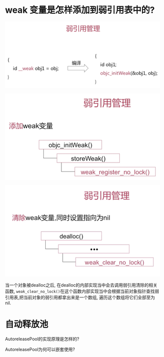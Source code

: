 # weak 变量是怎样添加到弱引用表中的? 


![05-03-01](images/05-03-01.png)


![05-03-02](images/05-03-02.png)



![05-03-03](images/05-03-03.png)

当一个对象被dealloc之后, 在dealloc的内部实现当中会去调用弱引用清除的相关函数, `weak_clear_no_lock()`在这个函数内部实现当中会根据当前对象指针查找弱引用表,把当前对象的弱引用都拿出来是一个数组, 遍历这个数组将它们全部至为nil.




# 自动释放池



AutoreleasePool的实现原理是怎样的?

AutoreleasePool为何可以嵌套使用?

